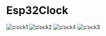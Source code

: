 # Esp32Clock
![clock1](https://github.com/RafaelBrandaoBastos/Esp32Clock/assets/72472711/f0dfb5e6-a7bf-48fe-88e7-7a3e3ac7d180)
![clock2](https://github.com/RafaelBrandaoBastos/Esp32Clock/assets/72472711/17c654cd-f7ea-478f-b1c6-c188e978562a)
![clock4](https://github.com/RafaelBrandaoBastos/Esp32Clock/assets/72472711/82c4577a-1487-46da-bf1e-9c43832b72d3)
![clock3](https://github.com/RafaelBrandaoBastos/Esp32Clock/assets/72472711/1fc9b25e-d63d-4bd3-8126-832f17a220cb)
